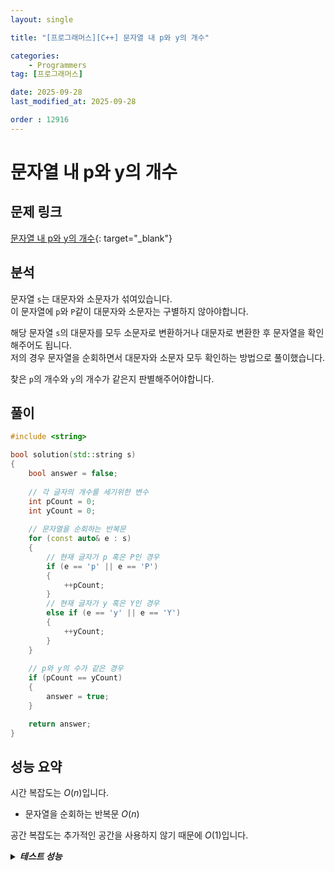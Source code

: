 ```yaml
---
layout: single

title: "[프로그래머스][C++] 문자열 내 p와 y의 개수"

categories:
    - Programmers
tag: [프로그래머스]

date: 2025-09-28
last_modified_at: 2025-09-28

order : 12916
---
```


# 문자열 내 p와 y의 개수

## 문제 링크

[문자열 내 p와 y의 개수](https://school.programmers.co.kr/learn/courses/30/lessons/12916){: target="_blank"}

## 분석

문자열 `s`는 대문자와 소문자가 섞여있습니다.  
이 문자열에 `p`와 `P`같이 대문자와 소문자는 구별하지 않아야합니다.

해당 문자열 `s`의 대문자를 모두 소문자로 변환하거나 대문자로 변환한 후 문자열을 확인해주어도 됩니다.  
저의 경우 문자열을 순회하면서 대문자와 소문자 모두 확인하는 방법으로 풀이했습니다.

찾은 `p`의 개수와 `y`의 개수가 같은지 판별해주어야합니다.

## 풀이

```cpp
#include <string>

bool solution(std::string s)
{
    bool answer = false;
    
    // 각 글자의 개수를 세기위한 변수
    int pCount = 0;
    int yCount = 0;
    
    // 문자열을 순회하는 반복문
    for (const auto& e : s)
    {
        // 현재 글자가 p 혹은 P인 경우
        if (e == 'p' || e == 'P')
        {
            ++pCount;
        }
        // 현재 글자가 y 혹은 Y인 경우
        else if (e == 'y' || e == 'Y')
        {
            ++yCount;
        }
    }
    
    // p와 y의 수가 같은 경우
    if (pCount == yCount)
    {
        answer = true;
    }

    return answer;
}
```

## 성능 요약

시간 복잡도는 $O(n)$입니다.

- 문자열을 순회하는 반복문 $O(n)$

공간 복잡도는 추가적인 공간을 사용하지 않기 때문에 $O(1)$입니다.

<details>
<summary><h5 style="display: inline;">테스트 성능</h5></summary>
<div markdown="1">

테스트 1 〉 통과 (0.01ms, 3.66MB)  
테스트 2 〉 통과 (0.01ms, 3.68MB)  
테스트 3 〉 통과 (0.01ms, 4.2MB)  
테스트 4 〉 통과 (0.01ms, 4.18MB)  
테스트 5 〉 통과 (0.01ms, 3.67MB)  
테스트 6 〉 통과 (0.01ms, 4.21MB)  
테스트 7 〉 통과 (0.01ms, 4.17MB)  
테스트 8 〉 통과 (0.01ms, 4.14MB)  
테스트 9 〉 통과 (0.01ms, 4.15MB)  
테스트 10 〉 통과 (0.01ms, 4.14MB)  
테스트 11 〉 통과 (0.01ms, 4.13MB)  
테스트 12 〉 통과 (0.01ms, 4.21MB)  
테스트 13 〉 통과 (0.01ms, 4.21MB)  
테스트 14 〉 통과 (0.01ms, 4.2MB)  
테스트 15 〉 통과 (0.01ms, 4.17MB)  
테스트 16 〉 통과 (0.01ms, 4.21MB)  
테스트 17 〉 통과 (0.01ms, 4.06MB)  
테스트 18 〉 통과 (0.01ms, 4.02MB)  
테스트 19 〉 통과 (0.01ms, 4.21MB)  
테스트 20 〉 통과 (0.01ms, 4.17MB)  
테스트 21 〉 통과 (0.01ms, 4.2MB)  
테스트 22 〉 통과 (0.01ms, 3.68MB)  
테스트 23 〉 통과 (0.01ms, 3.66MB)  
테스트 24 〉 통과 (0.01ms, 4.21MB)  
테스트 25 〉 통과 (0.01ms, 3.63MB)  
테스트 26 〉 통과 (0.01ms, 4.17MB)  
테스트 27 〉 통과 (0.01ms, 4.17MB)  
테스트 28 〉 통과 (0.01ms, 4.21MB)  
테스트 29 〉 통과 (0.01ms, 4.21MB)  
테스트 30 〉 통과 (0.01ms, 3.66MB)  

</div>
</details>